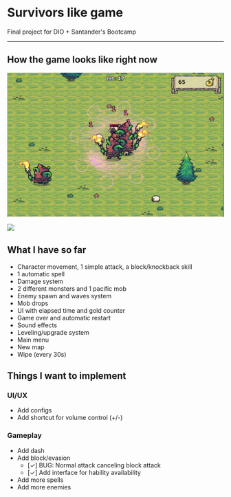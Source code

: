# Survivors like game

Final project for DIO + Santander's Bootcamp

---

## How the game looks like right now

![Printscreen from the game](/assets/game_printscreen.png "Printscreen from the game")

<div>
	<a href="https://bluejynz.itch.io/survivors-like">
		<img src="https://img.shields.io/badge/Jogar-FA5C5C?style=for-the-badge&logo=itchdotio&logoColor=fff" />
	</a>
</div>

## What I have so far

- Character movement, 1 simple attack, a block/knockback skill
- 1 automatic spell
- Damage system
- 2 different monsters and 1 pacific mob
- Enemy spawn and waves system
- Mob drops
- UI with elapsed time and gold counter
- Game over and automatic restart
- Sound effects
- Leveling/upgrade system
- Main menu
- New map
- Wipe (every 30s)

## Things I want to implement

### UI/UX

- Add configs
- Add shortcut for volume control (+/-)

### Gameplay
- Add dash
- Add block/evasion
	- [✓] BUG: Normal attack canceling block attack
	- [✓] Add interface for hability availability
- Add more spells
- Add more enemies
